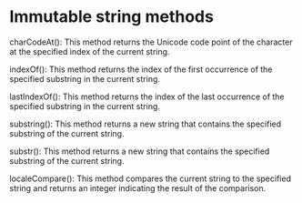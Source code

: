 # Immutable string methods

charCodeAt(): This method returns the Unicode code point of the character at the specified index of the current string.

indexOf(): This method returns the index of the first occurrence of the specified substring in the current string.

lastIndexOf(): This method returns the index of the last occurrence of the specified substring in the current string.

substring(): This method returns a new string that contains the specified substring of the current string.

substr(): This method returns a new string that contains the specified substring of the current string.

localeCompare(): This method compares the current string to the specified string and returns an integer indicating the result of the comparison.
